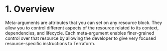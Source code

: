 # 1. Overview

Meta-arguments are attributes that you can set on any resource block. They allow you to control different aspects of the resource related to its context, dependencies, and lifecycle. Each meta-argument enables finer-grained control over that resource by allowing the developer to give very focused resource-specific instructions to Terraform.

